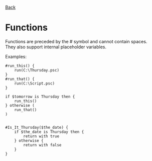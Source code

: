 [Back](/wiki/lang)  
# Functions

Functions are preceded by the # symbol and cannot contain spaces.  
They also support internal placeholder variables. 

Examples:

	#run_this() {
		run(C:\Thursday.psc)
	}
	#run_that() {
		run(C:\Script.psc)
	}

	if $tomorrow is Thursday then {
		run_this()
	} otherwise (
		run_that()
	)


	#Is_It_Thursday($the_date) {
		if $the_date is Thursday then {
			return with true
		} otherwise {
			return with false
		}
	}

